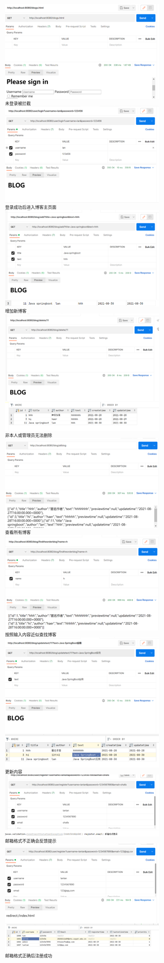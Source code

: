 ![img.png](img.png)
未登录被拦截
![img_1.png](img_1.png)
登录成功后进入博客主页面
![img_2.png](img_2.png)
![img_3.png](img_3.png)
增加新博客
![img_4.png](img_4.png)
![img_5.png](img_5.png)
非本人或管理员无法删除
![img_6.png](img_6.png)
查看所有博客
![img_7.png](img_7.png)
按照输入内容近似查找博客
![img_8.png](img_8.png)
![img_9.png](img_9.png)
更新内容
![img_11.png](img_11.png)
![img_10.png](img_10.png)
邮箱格式不正确会反馈提示
![img_12.png](img_12.png)
![img_13.png](img_13.png)
邮箱格式正确后注册成功
